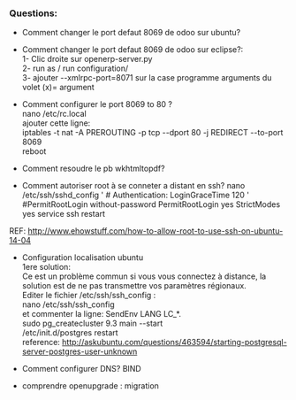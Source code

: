 ### Questions:    
- Comment changer le port defaut 8069 de odoo sur ubuntu?
- Comment changer le port defaut 8069 de odoo sur eclipse?:   
1- Clic droite sur openerp-server.py    
2- run as / run configuration/    
3- ajouter --xmlrpc-port=8071 sur la case programme arguments du volet (x)= argument    


- Comment configurer le port 8069 to 80 ?   
nano /etc/rc.local    
ajouter cette ligne:    
iptables -t nat -A PREROUTING -p tcp --dport 80 -j REDIRECT --to-port 8069    
reboot    

- Comment resoudre le pb wkhtmltopdf?
- Comment autoriser root à se conneter a distant en ssh?
nano /etc/ssh/sshd_config
' # Authentication:
LoginGraceTime 120
' #PermitRootLogin without-password
PermitRootLogin yes
StrictModes yes
service ssh restart

REF: http://www.ehowstuff.com/how-to-allow-root-to-use-ssh-on-ubuntu-14-04 

- Configuration localisation ubuntu  
1ere solution:   
Ce est un problème commun si vous vous connectez à distance, la solution est de ne pas transmettre vos paramètres régionaux.  
Editer le fichier /etc/ssh/ssh_config :    
nano /etc/ssh/ssh_config   
et commenter la ligne: SendEnv LANG LC_*.     
sudo pg_createcluster 9.3 main --start  
/etc/init.d/postgres restart  
reference: http://askubuntu.com/questions/463594/starting-postgresql-server-postgres-user-unknown

- Comment configurer DNS? BIND
- comprendre openupgrade : migration


